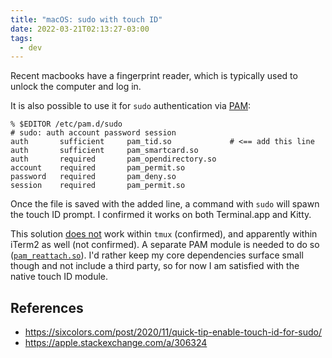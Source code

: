 ```yaml
---
title: "macOS: sudo with touch ID"
date: 2022-03-21T02:13:27-03:00
tags:
  - dev
---
```


Recent macbooks have a fingerprint reader, which is typically used to unlock the computer and log in.

It is also possible to use it for `sudo` authentication via [PAM](https://en.wikipedia.org/wiki/Pluggable_authentication_module):

```shell
% $EDITOR /etc/pam.d/sudo
# sudo: auth account password session
auth       sufficient     pam_tid.so             # <== add this line
auth       sufficient     pam_smartcard.so
auth       required       pam_opendirectory.so
account    required       pam_permit.so
password   required       pam_deny.so
session    required       pam_permit.so
```

Once the file is saved with the added line, a command with `sudo` will spawn the touch ID prompt. I confirmed it works on both Terminal.app and Kitty.

This solution [does not](https://apple.stackexchange.com/a/392407) work within `tmux` (confirmed), and apparently within iTerm2 as well (not confirmed). A separate PAM module is needed to do so ([`pam_reattach.so`](https://github.com/fabianishere/pam_reattach)). I'd rather keep my core dependencies surface small though and not include a third party, so for now I am satisfied with the native touch ID module.

## References

- https://sixcolors.com/post/2020/11/quick-tip-enable-touch-id-for-sudo/
- https://apple.stackexchange.com/a/306324
